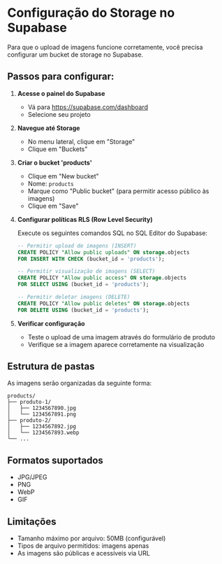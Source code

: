# Configuração do Storage no Supabase

Para que o upload de imagens funcione corretamente, você precisa configurar um bucket de storage no Supabase.

## Passos para configurar:

1. **Acesse o painel do Supabase**
   - Vá para https://supabase.com/dashboard
   - Selecione seu projeto

2. **Navegue até Storage**
   - No menu lateral, clique em "Storage"
   - Clique em "Buckets"

3. **Criar o bucket 'products'**
   - Clique em "New bucket"
   - Nome: `products`
   - Marque como "Public bucket" (para permitir acesso público às imagens)
   - Clique em "Save"

4. **Configurar políticas RLS (Row Level Security)**
   
   Execute os seguintes comandos SQL no SQL Editor do Supabase:

   ```sql
   -- Permitir upload de imagens (INSERT)
   CREATE POLICY "Allow public uploads" ON storage.objects
   FOR INSERT WITH CHECK (bucket_id = 'products');

   -- Permitir visualização de imagens (SELECT)
   CREATE POLICY "Allow public access" ON storage.objects
   FOR SELECT USING (bucket_id = 'products');

   -- Permitir deletar imagens (DELETE)
   CREATE POLICY "Allow public deletes" ON storage.objects
   FOR DELETE USING (bucket_id = 'products');
   ```

5. **Verificar configuração**
   - Teste o upload de uma imagem através do formulário de produto
   - Verifique se a imagem aparece corretamente na visualização

## Estrutura de pastas

As imagens serão organizadas da seguinte forma:
```
products/
├── produto-1/
│   ├── 1234567890.jpg
│   └── 1234567891.png
├── produto-2/
│   ├── 1234567892.jpg
│   └── 1234567893.webp
└── ...
```

## Formatos suportados

- JPG/JPEG
- PNG
- WebP
- GIF

## Limitações

- Tamanho máximo por arquivo: 50MB (configurável)
- Tipos de arquivo permitidos: imagens apenas
- As imagens são públicas e acessíveis via URL